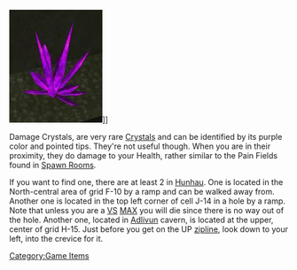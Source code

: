 ![](images/Damagecrystal.jpg "fig:Damagecrystal.JPG")\]\]

Damage Crystals, are very rare [Crystals](Crystal.md) and can be
identified by its purple color and pointed tips. They're not useful
though. When you are in their proximity, they do damage to your Health,
rather similar to the Pain Fields found in [Spawn
Rooms](Spawn_Room.md).

If you want to find one, there are at least 2 in
[Hunhau](Hunhau.md). One is located in the North-central area of
grid F-10 by a ramp and can be walked away from. Another one is located
in the top left corner of cell J-14 in a hole by a ramp. Note that
unless you are a [VS](Vanu_Sovereignty.md) [MAX](Mechanized_Assault_Exo-Suit.md) you will die
since there is no way out of the hole. Another one, located in
[Adlivun](Adlivun.md) cavern, is located at the upper, center of
grid H-15. Just before you get on the UP [zipline](Zipline.md),
look down to your left, into the crevice for it.

[Category:Game Items](Category:Game_Items.md)
